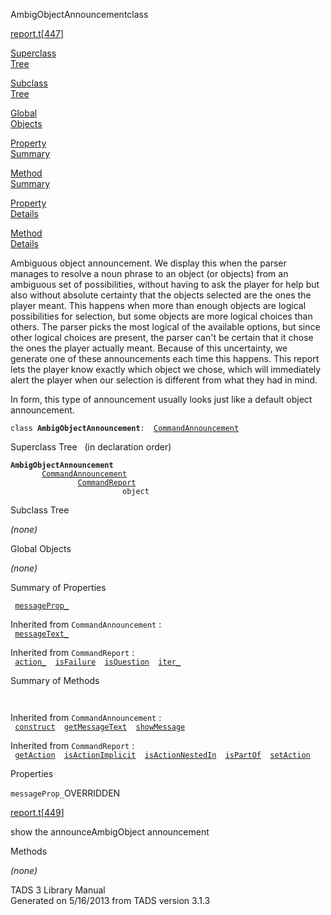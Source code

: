 ---
---
<span class="title">AmbigObjectAnnouncement</span><span class="type">class</span>

[report.t](../file/report.t.html)\[[447](../source/report.t.html#447)\]

[Superclass  
Tree](#_SuperClassTree_)

[Subclass  
Tree](#_SubClassTree_)

[Global  
Objects](#_ObjectSummary_)

[Property  
Summary](#_PropSummary_)

[Method  
Summary](#_MethodSummary_)

[Property  
Details](#_Properties_)

[Method  
Details](#_Methods_)

<div class="fdesc">

Ambiguous object announcement. We display this when the parser manages
to resolve a noun phrase to an object (or objects) from an ambiguous set
of possibilities, without having to ask the player for help but also
without absolute certainty that the objects selected are the ones the
player meant. This happens when more than enough objects are logical
possibilities for selection, but some objects are more logical choices
than others. The parser picks the most logical of the available options,
but since other logical choices are present, the parser can't be certain
that it chose the ones the player actually meant. Because of this
uncertainty, we generate one of these announcements each time this
happens. This report lets the player know exactly which object we chose,
which will immediately alert the player when our selection is different
from what they had in mind.

In form, this type of announcement usually looks just like a default
object announcement.

`class `**`AmbigObjectAnnouncement`**` :   `[`CommandAnnouncement`](../object/CommandAnnouncement.html)

</div>

<span id="_SuperClassTree_"></span>

<div class="mjhd">

<span class="hdln">Superclass Tree</span>   (in declaration order)

</div>

**`AmbigObjectAnnouncement`**  
`         `[`CommandAnnouncement`](../object/CommandAnnouncement.html)  
`                 `[`CommandReport`](../object/CommandReport.html)  
`                         object`  
<span id="_SubClassTree_"></span>

<div class="mjhd">

<span class="hdln">Subclass Tree</span>  

</div>

*(none)* <span id="_ObjectSummary_"></span>

<div class="mjhd">

<span class="hdln">Global Objects</span>  

</div>

*(none)* <span id="_PropSummary_"></span>

<div class="mjhd">

<span class="hdln">Summary of Properties</span>  

</div>

` `[`messageProp_`](#messageProp_)`  `

Inherited from `CommandAnnouncement` :  
` `[`messageText_`](../object/CommandAnnouncement.html#messageText_)`  `

Inherited from `CommandReport` :  
` `[`action_`](../object/CommandReport.html#action_)`  `[`isFailure`](../object/CommandReport.html#isFailure)`  `[`isQuestion`](../object/CommandReport.html#isQuestion)`  `[`iter_`](../object/CommandReport.html#iter_)`  `

<span id="_MethodSummary_"></span>

<div class="mjhd">

<span class="hdln">Summary of Methods</span>  

</div>

` `

Inherited from `CommandAnnouncement` :  
` `[`construct`](../object/CommandAnnouncement.html#construct)`  `[`getMessageText`](../object/CommandAnnouncement.html#getMessageText)`  `[`showMessage`](../object/CommandAnnouncement.html#showMessage)`  `

Inherited from `CommandReport` :  
` `[`getAction`](../object/CommandReport.html#getAction)`  `[`isActionImplicit`](../object/CommandReport.html#isActionImplicit)`  `[`isActionNestedIn`](../object/CommandReport.html#isActionNestedIn)`  `[`isPartOf`](../object/CommandReport.html#isPartOf)`  `[`setAction`](../object/CommandReport.html#setAction)`  `

<span id="_Properties_"></span>

<div class="mjhd">

<span class="hdln">Properties</span>  

</div>

<span id="messageProp_"></span>

`messageProp_`<span class="rem">OVERRIDDEN</span>

[report.t](../file/report.t.html)\[[449](../source/report.t.html#449)\]

<div class="desc">

show the announceAmbigObject announcement

</div>

<span id="_Methods_"></span>

<div class="mjhd">

<span class="hdln">Methods</span>  

</div>

*(none)*

<div class="ftr">

TADS 3 Library Manual  
Generated on 5/16/2013 from TADS version 3.1.3

</div>
